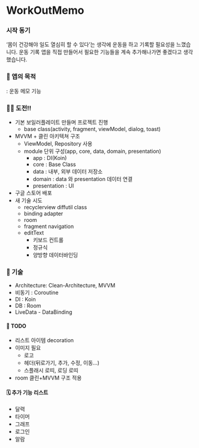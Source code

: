# WorkOutMemo

### 시작 동기
‘몸이 건강해야 일도 열심히 할 수 있다’는 생각에 운동을 하고 기록할 필요성을 느꼈습니다. 운동 기록 앱을 직접 만들어서 필요한 기능들을 계속 추가해나가면 좋겠다고 생각했습니다.




### 📱 앱의 목적
: 운동 메모 기능


### 👊🏻 도전!!
- 기본 보일러플레이트 만들며 프로젝트 진행 
  - base class(activity, fragment, viewModel, dialog, toast)
- MVVM + 클린 아키텍쳐 구조
  - ViewModel, Repository 사용
  - module 단위 구성(app, core, data, domain, presentation)
    - app           : DI(Koin)
    - core          : Base Class
    - data          : 내부, 외부 데이터 저장소
    - domain        : data 와 presentation 데이터 연결
    - presentation  : UI
- 구글 스토어 배포 
- 새 기술 시도
  - recyclerview diffutil class
  - binding adapter
  - room
  - fragment navigation
  - editText
    - 키보드 컨트롤
    - 정규식
    - 양방향 데이터바인딩
  

### 📝 기술
- Architecture: Clean-Architecture, MVVM
- 비동기 : Coroutine
- DI : Koin
- DB : Room
- LiveData - DataBinding



#### 🔖 TODO
- 리스트 아이템 decoration
- 이미지 필요
  - 로고
  - 헤더(뒤로가기, 추가, 수정, 이동...)
  - 스플래시 로띠, 로딩 로띠
- room 클린+MVVM 구조 적용


#### 🗓 추가 기능 리스트

- 달력
- 타이머
- 그래프
- 로그인
- 알람
